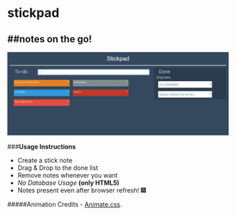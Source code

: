 stickpad
========
##notes on the go!
------------------

![site-screenshot](https://github.com/ps48/stickpad/blob/master/screenshots/stickpad.JPG "Screenshot")

###**Usage Instructions**

- Create a stick note 
- Drag & Drop to the done list
- Remove notes whenever you want
- *No Database Usage* **(only HTML5)**
- Notes present even after browser refresh! :fireworks:

#####Animation Credits - [Animate.css](https://github.com/daneden/animate.css).





